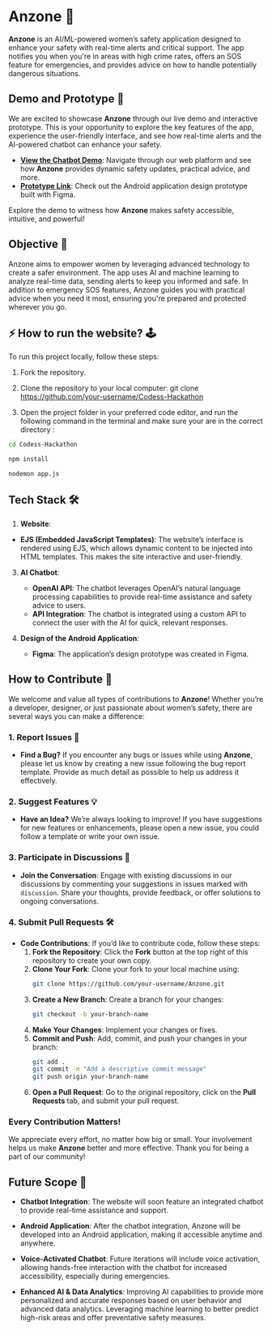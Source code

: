 # Anzone 🚨

**Anzone** is an AI/ML-powered women’s safety application designed to enhance your safety with real-time alerts and critical support. The app notifies you when you're in areas with high crime rates, offers an SOS feature for emergencies, and provides advice on how to handle potentially dangerous situations.

## Demo and Prototype 🎥

We are excited to showcase **Anzone** through our live demo and interactive prototype. This is your opportunity to explore the key features of the app, experience the user-friendly interface, and see how real-time alerts and the AI-powered chatbot can enhance your safety.

- **[View the Chatbot Demo](https://huggingface.co/spaces/pandaondamoon/CodessProjectChatbot)**: Navigate through our web platform and see how **Anzone** provides dynamic safety updates, practical advice, and more.
- **[Prototype Link](https://www.figma.com/design/BGcYQFjHtVWhkvrhUStRb5/Codess-Hackathon-Prototype?node-id=0-1&node-type=CANVAS&t=dhLrx9Ju6xsBJghY-0)**: Check out the Android application design prototype built with Figma.

Explore the demo to witness how **Anzone** makes safety accessible, intuitive, and powerful!


## Objective 🎯

Anzone aims to empower women by leveraging advanced technology to create a safer environment. The app uses AI and machine learning to analyze real-time data, sending alerts to keep you informed and safe. In addition to emergency SOS features, Anzone guides you with practical advice when you need it most, ensuring you're prepared and protected wherever you go.

## ⚡ How to run the website? 🕹️

  To run this project locally, follow these steps:

1. Fork the repository.

2. Clone the repository to your local computer:
    git clone https://github.com/your-username/Codess-Hackathon

3. Open the project folder in your preferred code editor, and run the following command in the terminal and make sure your are in the correct directory :
   

```bash
cd Codess-Hackathon
```


```bash
npm install 
```

```bash
nodemon app.js
```

## Tech Stack 🛠️

1. **Website**:
- **EJS (Embedded JavaScript Templates)**: The website’s interface is rendered using EJS, which     allows dynamic content to be injected into HTML templates. This makes the site interactive and user-friendly.

3. **AI Chatbot**:
    - **OpenAI API**: The chatbot leverages OpenAI’s natural language processing capabilities to provide real-time assistance and safety advice to users.
    - **API Integration**: The chatbot is integrated using a custom API to connect the user with the AI for quick, relevant responses.

4. **Design of the Android Application**:
    - **Figma**: The application’s design prototype was created in Figma.

## How to Contribute 🤝

We welcome and value all types of contributions to **Anzone**! Whether you’re a developer, designer, or just passionate about women’s safety, there are several ways you can make a difference:

### 1. **Report Issues** 🐞

- **Find a Bug?** If you encounter any bugs or issues while using **Anzone**, please let us know by creating a new issue following the bug report template. Provide as much detail as possible to help us address it effectively.

### 2. **Suggest Features** 💡

- **Have an Idea?** We’re always looking to improve! If you have suggestions for new features or enhancements, please open a new issue, you could follow a template or write your own issue.

### 3. **Participate in Discussions** 💬

- **Join the Conversation**: Engage with existing discussions in our discussions by commenting your suggestions in issues marked with `discussion`. Share your thoughts, provide feedback, or offer solutions to ongoing conversations.

### 4. **Submit Pull Requests** 🛠️

- **Code Contributions**: If you’d like to contribute code, follow these steps:
  1. **Fork the Repository**: Click the **Fork** button at the top right of this repository to create your own copy.
  2. **Clone Your Fork**: Clone your fork to your local machine using:
     ```bash
     git clone https://github.com/your-username/Anzone.git
     ```
  3. **Create a New Branch**: Create a branch for your changes:
     ```bash
     git checkout -b your-branch-name
     ```
  4. **Make Your Changes**: Implement your changes or fixes.
  5. **Commit and Push**: Add, commit, and push your changes in your branch:
     ```bash
     git add .
     git commit -m "Add a descriptive commit message"
     git push origin your-branch-name
     ```
  6. **Open a Pull Request**: Go to the original repository, click on the **Pull Requests** tab, and submit your pull request.


### **Every Contribution Matters!**

We appreciate every effort, no matter how big or small. Your involvement helps us make **Anzone** better and more effective. Thank you for being a part of our community!



## Future Scope 🚀

- **Chatbot Integration**: The website will soon feature an integrated chatbot to provide real-time assistance and support.

- **Android Application**: After the chatbot integration, Anzone will be developed into an Android application, making it accessible anytime and anywhere.

- **Voice-Activated Chatbot**: Future iterations will include voice activation, allowing hands-free interaction with the chatbot for increased accessibility, especially during emergencies.

- **Enhanced AI & Data Analytics**: Improving AI capabilities to provide more personalized and accurate responses based on user behavior and advanced data analytics. Leveraging machine learning to better predict high-risk areas and offer preventative safety measures.


